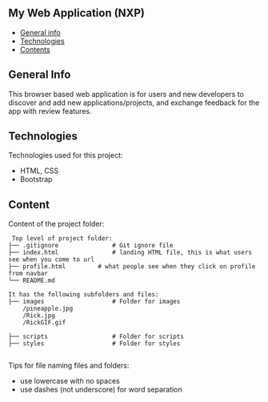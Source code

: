 ## My Web Application (NXP)

* [General info](#general-info)
* [Technologies](#technologies)
* [Contents](#content)

## General Info
This browser based web application is for users and new developers to discover and add new applications/projects, and exchange feedback for the app with review features.
	
## Technologies
Technologies used for this project:
* HTML, CSS
* Bootstrap 

	
## Content
Content of the project folder:


```
 Top level of project folder: 
├── .gitignore               # Git ignore file
├── index.html               # landing HTML file, this is what users see when you come to url
├── profile.html 	     # what people see when they click on profile from navbar
└── README.md

It has the following subfolders and files:
├── images                   # Folder for images
    /pineapple.jpg 
    /Rick.jpg
    /RickGIF.gif

├── scripts                  # Folder for scripts
├── styles                   # Folder for styles


```

Tips for file naming files and folders:
* use lowercase with no spaces
* use dashes (not underscore) for word separation

